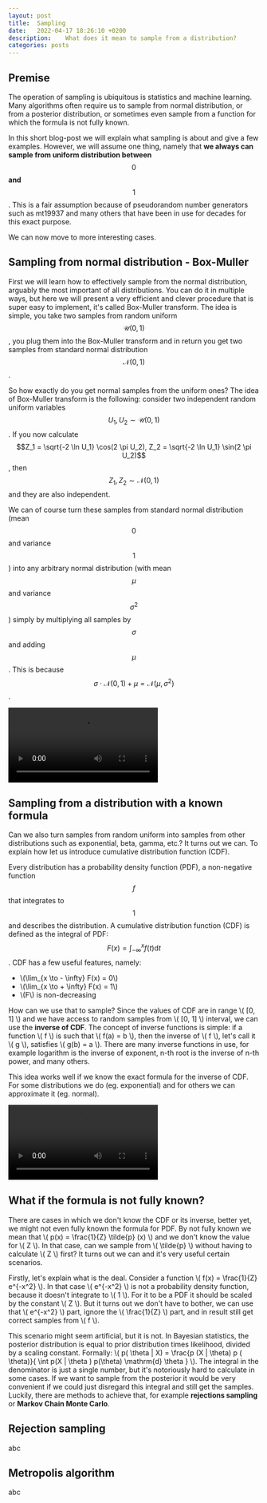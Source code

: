 ```yaml
---
layout: post
title:  Sampling
date:   2022-04-17 18:26:10 +0200
description:    What does it mean to sample from a distribution?
categories: posts
---
```


## Premise

The operation of sampling is ubiquitous is statistics and machine learning. Many algorithms often require us to sample from normal distribution, or from a posterior distribution, or sometimes even sample from a function for which the formula is not fully known.  

In this short blog-post we will explain what sampling is about and give a few examples. However, we will assume one thing, namely that **we always can sample from uniform distribution between** $$0$$ **and** $$1$$. This is a fair assumption because of pseudorandom number generators such as mt19937 and many others that have been in use for decades for this exact purpose.  

We can now move to more interesting cases.


## Sampling from normal distribution - Box-Muller

First we will learn how to effectively sample from the normal distribution, arguably the most important of all distributions. You can do it in multiple ways, but here we will present a very efficient and clever procedure that is super easy to implement, it's called Box-Muller transform. The idea is simple, you take two samples from random uniform $$\mathcal{U} (0, 1)$$, you plug them into the Box-Muller transform and in return you get two samples from standard normal distribution $$\mathcal{N}(0, 1)$$.

So how exactly do you get normal samples from the uniform ones? The idea of Box-Muller transform is the following: consider two independent random uniform variables $$U_1, U_2 \sim \mathcal{U} (0, 1)$$. If you now calculate $$Z_1 = \sqrt{-2 \ln U_1} \cos(2 \pi U_2), Z_2 = \sqrt{-2 \ln U_1} \sin(2 \pi U_2)$$, then $$Z_1, Z_2 \sim \mathcal{N}(0, 1)$$ and they are also independent. 

We can of course turn these samples from standard normal distribution (mean $$0$$ and variance $$1$$) into any arbitrary normal distribution (with mean $$\mu$$ and variance $$\sigma^2$$) simply by multiplying all samples by $$\sigma$$ and adding $$\mu$$. This is because $$ \sigma \cdot \mathcal{N} (0, 1) + \mu = \mathcal{N} (\mu, \sigma^2)$$.  


<video src="/assets/videos/sampling/BoxMuller.mp4" controls="controls" width="auto" width="100%"></video>

## Sampling from a distribution with a known formula

Can we also turn samples from random uniform into samples from other distributions such as exponential, beta, gamma, etc.? It turns out we can. To explain how let us introduce cumulative distribution function (CDF).  

Every distribution has a probability density function (PDF), a non-negative function $$f$$ that integrates to $$1$$ and describes the distribution. A cumulative distribution function (CDF) is defined as the integral of PDF: $$F(x) = \int_{-\infty}^{x} f(t) \mathrm{d} t$$. CDF has a few useful features, namely:  
* \\(\lim_{x \to - \infty} F(x) = 0\\)
* \\(\lim_{x \to + \infty} F(x) = 1\\)
* \\(F\\) is non-decreasing  

How can we use that to sample? Since the values of CDF are in range \\( [0, 1] \\) and we have access to random samples from \\( [0, 1] \\) interval, we can use the **inverse of CDF**. The concept of inverse functions is simple: if a function \\( f \\) is such that \\( f(a) = b \\), then the inverse of \\( f \\), let's call it \\( g \\), satisfies \\( g(b) = a \\). There are many inverse functions in use, for example logarithm is the inverse of exponent, n-th root is the inverse of n-th power, and many others.  

This idea works well if we know the exact formula for the inverse of CDF. For some distributions we do (eg. exponential) and for others we can approximate it (eg. normal).

<video src="/assets/videos/sampling/UniformToNormal.mp4" controls="controls" width="auto" width="100%"></video>

## What if the formula is not fully known?

There are cases in which we don't know the CDF or its inverse, better yet, we might not even fully known the formula for PDF. By not fully known we mean that \\( p(x) = \frac{1}{Z} \tilde{p} (x) \\) and we don't know the value for \\( Z \\). In that case, can we sample from \\( \tilde{p} \\) without having to calculate \\( Z \\) first? It turns out we can and it's very useful certain scenarios.  

Firstly, let's explain what is the deal. Consider a function \\( f(x) = \frac{1}{Z} e^{-x^2} \\). In that case \\( e^{-x^2} \\) is not a probability density function, because it doesn't integrate to \\( 1 \\). For it to be a PDF it should be scaled by the constant \\( Z \\). But it turns out we don't have to bother, we can use that \\( e^{-x^2} \\) part, ignore the \\( \frac{1}{Z} \\) part, and in result still get correct samples from \\( f \\).  

This scenario might seem artificial, but it is not. In Bayesian statistics, the posterior distribution is equal to prior distribution times likelihood, divided by a scaling constant. Formally: \\( p( \theta \| X) = \frac{p (X \| \theta) p ( \theta)}{ \int p(X \| \theta ) p(\theta) \mathrm{d} \theta } \\). The integral in the denominator is just a single number, but it's notoriously hard to calculate in some cases. If we want to sample from the posterior it would be very convenient if we could just disregard this integral and still get the samples. Luckily, there are methods to achieve that, for example **rejections sampling** or **Markov Chain Monte Carlo**.

## Rejection sampling

abc

## Metropolis algorithm

abc